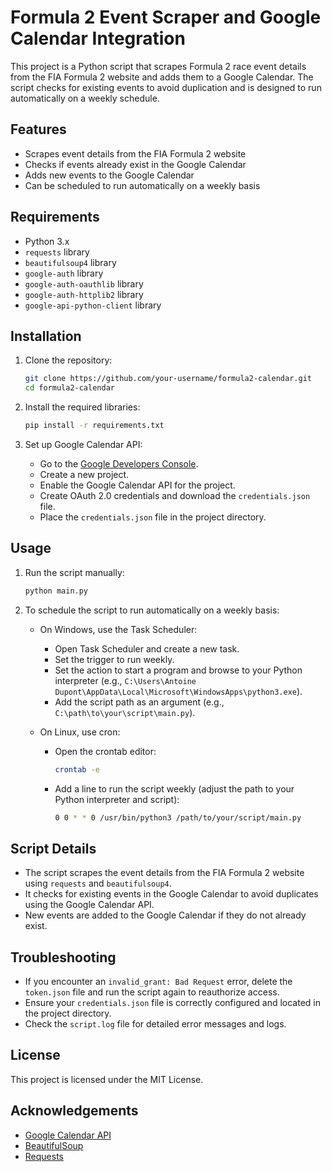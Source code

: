 # Formula 2 Event Scraper and Google Calendar Integration

This project is a Python script that scrapes Formula 2 race event details from the FIA Formula 2 website and adds them to a Google Calendar. The script checks for existing events to avoid duplication and is designed to run automatically on a weekly schedule.

## Features

- Scrapes event details from the FIA Formula 2 website
- Checks if events already exist in the Google Calendar
- Adds new events to the Google Calendar
- Can be scheduled to run automatically on a weekly basis

## Requirements

- Python 3.x
- `requests` library
- `beautifulsoup4` library
- `google-auth` library
- `google-auth-oauthlib` library
- `google-auth-httplib2` library
- `google-api-python-client` library

## Installation

1. Clone the repository:

    ```bash
    git clone https://github.com/your-username/formula2-calendar.git
    cd formula2-calendar
    ```

2. Install the required libraries:

    ```bash
    pip install -r requirements.txt
    ```

3. Set up Google Calendar API:

    - Go to the [Google Developers Console](https://console.developers.google.com/).
    - Create a new project.
    - Enable the Google Calendar API for the project.
    - Create OAuth 2.0 credentials and download the `credentials.json` file.
    - Place the `credentials.json` file in the project directory.

## Usage

1. Run the script manually:

    ```bash
    python main.py
    ```

2. To schedule the script to run automatically on a weekly basis:

    - On Windows, use the Task Scheduler:

        - Open Task Scheduler and create a new task.
        - Set the trigger to run weekly.
        - Set the action to start a program and browse to your Python interpreter (e.g., `C:\Users\Antoine Dupont\AppData\Local\Microsoft\WindowsApps\python3.exe`).
        - Add the script path as an argument (e.g., `C:\path\to\your\script\main.py`).

    - On Linux, use cron:

        - Open the crontab editor:

            ```bash
            crontab -e
            ```

        - Add a line to run the script weekly (adjust the path to your Python interpreter and script):

            ```bash
            0 0 * * 0 /usr/bin/python3 /path/to/your/script/main.py
            ```

## Script Details

- The script scrapes the event details from the FIA Formula 2 website using `requests` and `beautifulsoup4`.
- It checks for existing events in the Google Calendar to avoid duplicates using the Google Calendar API.
- New events are added to the Google Calendar if they do not already exist.

## Troubleshooting

- If you encounter an `invalid_grant: Bad Request` error, delete the `token.json` file and run the script again to reauthorize access.
- Ensure your `credentials.json` file is correctly configured and located in the project directory.
- Check the `script.log` file for detailed error messages and logs.

## License

This project is licensed under the MIT License.

## Acknowledgements

- [Google Calendar API](https://developers.google.com/calendar)
- [BeautifulSoup](https://www.crummy.com/software/BeautifulSoup/)
- [Requests](https://requests.readthedocs.io/)

